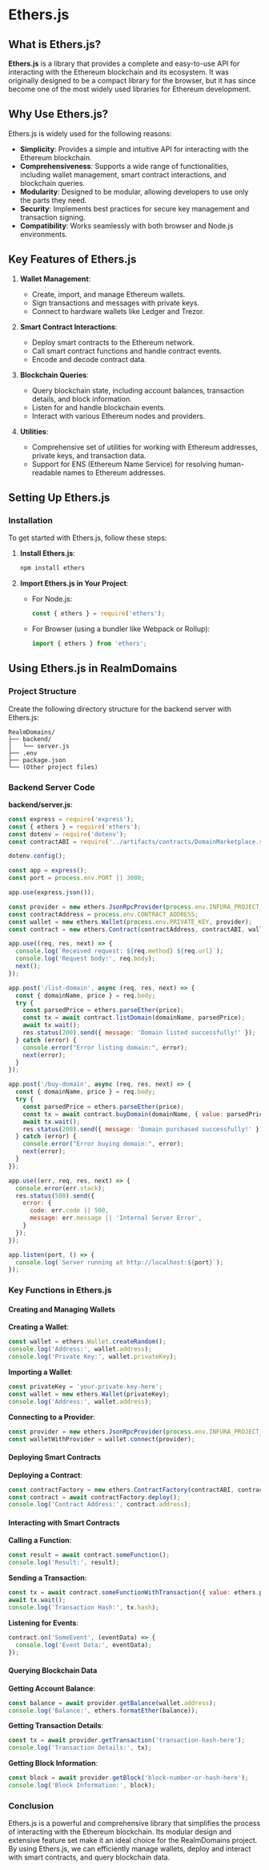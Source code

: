 # Ethers.js

## What is Ethers.js?

**Ethers.js** is a library that provides a complete and easy-to-use API for interacting with the Ethereum blockchain and its ecosystem. It was originally designed to be a compact library for the browser, but it has since become one of the most widely used libraries for Ethereum development.

## Why Use Ethers.js?

Ethers.js is widely used for the following reasons:

- **Simplicity**: Provides a simple and intuitive API for interacting with the Ethereum blockchain.
- **Comprehensiveness**: Supports a wide range of functionalities, including wallet management, smart contract interactions, and blockchain queries.
- **Modularity**: Designed to be modular, allowing developers to use only the parts they need.
- **Security**: Implements best practices for secure key management and transaction signing.
- **Compatibility**: Works seamlessly with both browser and Node.js environments.

## Key Features of Ethers.js

1. **Wallet Management**:
   - Create, import, and manage Ethereum wallets.
   - Sign transactions and messages with private keys.
   - Connect to hardware wallets like Ledger and Trezor.

2. **Smart Contract Interactions**:
   - Deploy smart contracts to the Ethereum network.
   - Call smart contract functions and handle contract events.
   - Encode and decode contract data.

3. **Blockchain Queries**:
   - Query blockchain state, including account balances, transaction details, and block information.
   - Listen for and handle blockchain events.
   - Interact with various Ethereum nodes and providers.

4. **Utilities**:
   - Comprehensive set of utilities for working with Ethereum addresses, private keys, and transaction data.
   - Support for ENS (Ethereum Name Service) for resolving human-readable names to Ethereum addresses.

## Setting Up Ethers.js

### Installation

To get started with Ethers.js, follow these steps:

1. **Install Ethers.js**:
   ```bash
   npm install ethers
   ```

2. **Import Ethers.js in Your Project**:
   - For Node.js:
     ```javascript
     const { ethers } = require('ethers');
     ```
   - For Browser (using a bundler like Webpack or Rollup):
     ```javascript
     import { ethers } from 'ethers';
     ```

## Using Ethers.js in RealmDomains

### Project Structure

Create the following directory structure for the backend server with Ethers.js:

```
RealmDomains/
├── backend/
│   └── server.js
├── .env
├── package.json
└── (Other project files)
```

### Backend Server Code

**backend/server.js**:
```javascript
const express = require('express');
const { ethers } = require('ethers');
const dotenv = require('dotenv');
const contractABI = require('../artifacts/contracts/DomainMarketplace.sol/DomainMarketplace.json').abi;

dotenv.config();

const app = express();
const port = process.env.PORT || 3000;

app.use(express.json());

const provider = new ethers.JsonRpcProvider(process.env.INFURA_PROJECT_URL);
const contractAddress = process.env.CONTRACT_ADDRESS;
const wallet = new ethers.Wallet(process.env.PRIVATE_KEY, provider);
const contract = new ethers.Contract(contractAddress, contractABI, wallet);

app.use((req, res, next) => {
  console.log(`Received request: ${req.method} ${req.url}`);
  console.log('Request body:', req.body);
  next();
});

app.post('/list-domain', async (req, res, next) => {
  const { domainName, price } = req.body;
  try {
    const parsedPrice = ethers.parseEther(price);
    const tx = await contract.listDomain(domainName, parsedPrice);
    await tx.wait();
    res.status(200).send({ message: 'Domain listed successfully!' });
  } catch (error) {
    console.error("Error listing domain:", error);
    next(error);
  }
});

app.post('/buy-domain', async (req, res, next) => {
  const { domainName, price } = req.body;
  try {
    const parsedPrice = ethers.parseEther(price);
    const tx = await contract.buyDomain(domainName, { value: parsedPrice });
    await tx.wait();
    res.status(200).send({ message: 'Domain purchased successfully!' });
  } catch (error) {
    console.error("Error buying domain:", error);
    next(error);
  }
});

app.use((err, req, res, next) => {
  console.error(err.stack);
  res.status(500).send({
    error: {
      code: err.code || 500,
      message: err.message || 'Internal Server Error',
    }
  });
});

app.listen(port, () => {
  console.log(`Server running at http://localhost:${port}`);
});
```

### Key Functions in Ethers.js

#### Creating and Managing Wallets

**Creating a Wallet**:
```javascript
const wallet = ethers.Wallet.createRandom();
console.log('Address:', wallet.address);
console.log('Private Key:', wallet.privateKey);
```

**Importing a Wallet**:
```javascript
const privateKey = 'your-private-key-here';
const wallet = new ethers.Wallet(privateKey);
console.log('Address:', wallet.address);
```

**Connecting to a Provider**:
```javascript
const provider = new ethers.JsonRpcProvider(process.env.INFURA_PROJECT_URL);
const walletWithProvider = wallet.connect(provider);
```

#### Deploying Smart Contracts

**Deploying a Contract**:
```javascript
const contractFactory = new ethers.ContractFactory(contractABI, contractBytecode, walletWithProvider);
const contract = await contractFactory.deploy();
console.log('Contract Address:', contract.address);
```

#### Interacting with Smart Contracts

**Calling a Function**:
```javascript
const result = await contract.someFunction();
console.log('Result:', result);
```

**Sending a Transaction**:
```javascript
const tx = await contract.someFunctionWithTransaction({ value: ethers.parseEther('1.0') });
await tx.wait();
console.log('Transaction Hash:', tx.hash);
```

**Listening for Events**:
```javascript
contract.on('SomeEvent', (eventData) => {
  console.log('Event Data:', eventData);
});
```

#### Querying Blockchain Data

**Getting Account Balance**:
```javascript
const balance = await provider.getBalance(wallet.address);
console.log('Balance:', ethers.formatEther(balance));
```

**Getting Transaction Details**:
```javascript
const tx = await provider.getTransaction('transaction-hash-here');
console.log('Transaction Details:', tx);
```

**Getting Block Information**:
```javascript
const block = await provider.getBlock('block-number-or-hash-here');
console.log('Block Information:', block);
```

### Conclusion

Ethers.js is a powerful and comprehensive library that simplifies the process of interacting with the Ethereum blockchain. Its modular design and extensive feature set make it an ideal choice for the RealmDomains project. By using Ethers.js, we can efficiently manage wallets, deploy and interact with smart contracts, and query blockchain data.
